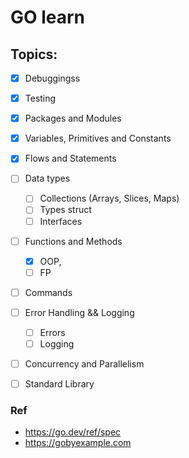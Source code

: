 # GO learn
## Topics:

- [x] Debuggingss
- [x] Testing
- [x] Packages and Modules
- [x] Variables, Primitives and Constants
- [x] Flows and Statements
- [ ] Data types
  - [ ] Collections (Arrays, Slices, Maps)
  - [ ] Types struct
  - [ ] Interfaces
- [ ] Functions and Methods
  - [x] OOP,
  - [ ] FP
- [ ] Commands
- [ ] Error Handling && Logging
  - [ ] Errors
  - [ ] Logging
- [ ] Concurrency and Parallelism
- [ ] Standard Library


### Ref
- https://go.dev/ref/spec
- https://gobyexample.com

